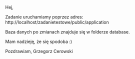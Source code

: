 Hej,

Zadanie uruchamiamy poprzez adres: http://localhost/zadanietestowe/public/application

Baza danych po zmianach znajduje się w folderze database.

Mam nadzieję, że się spodoba :)

Pozdrawiam,
Grzegorz Cerowski